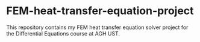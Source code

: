 # FEM-heat-transfer-equation-project
This repository contains my FEM heat transfer equation solver project for the Differential Equations course at AGH UST.
